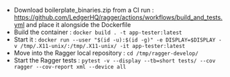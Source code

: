 - Download boilerplate\_binaries.zip from a CI run : https://github.com/LedgerHQ/ragger/actions/workflows/build_and_tests.yml and place it alongside the Dockerfile
- Build the container : `docker build . -t app-tester:latest`
- Start it : `docker run --user "$(id -u):$(id -g)" -e DISPLAY=$DISPLAY -v /tmp/.X11-unix/:/tmp/.X11-unix/ -it app-tester:latest`
- Move into the Ragger local repository : `cd /tmp/ragger-develop/`
- Start the Ragger tests : `pytest -v --display --tb=short tests/ --cov ragger --cov-report xml --device all`
